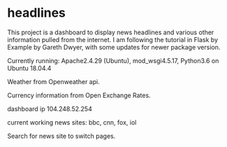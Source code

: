 # headlines

This project is a dashboard to display news headlines and various other information pulled from the internet. I am following the tutorial in Flask by Example by Gareth Dwyer, with some updates for newer package version.

Currently running: Apache2.4.29 (Ubuntu), mod_wsgi4.5.17, Python3.6 on Ubuntu 18.04.4

Weather from Openweather api.

Currency information from Open Exchange Rates.

dashboard ip 104.248.52.254

current working news sites: bbc, cnn, fox, iol

Search for news site to switch pages.
